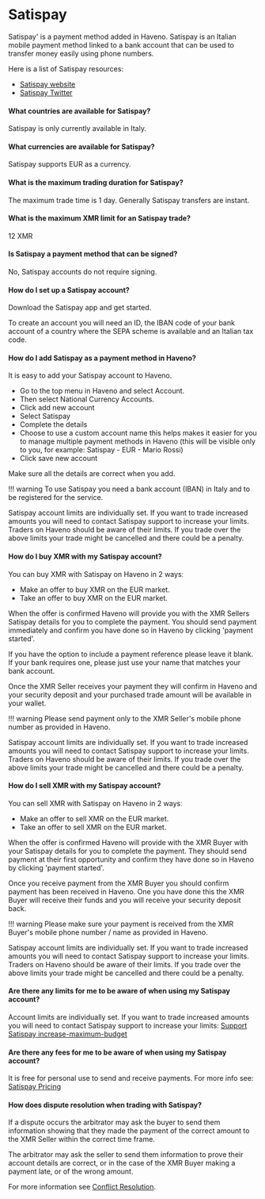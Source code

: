 # Satispay

Satispay' is a payment method added in Haveno. Satispay is an Italian mobile payment method linked to a bank account that can be used to transfer money easily using phone numbers.

Here is a list of Satispay resources:

- [Satispay website](https://satispay.com/)
- [Satispay Twitter](https://twitter.com/satispay/)

#### What countries are available for Satispay?

Satispay is only currently available in Italy.

#### What currencies are available for Satispay?

Satispay supports EUR as a currency.

#### What is the maximum trading duration for Satispay?

The maximum trade time is 1 day. Generally Satispay transfers are instant.

#### What is the maximum XMR limit for an Satispay trade?

12 XMR

#### Is Satispay a payment method that can be signed?

No, Satispay accounts do not require signing.

#### How do I set up a Satispay account?

Download the Satispay app and get started.

To create an account you will need an ID, the IBAN code of your bank account of a country where the SEPA scheme is available and an Italian tax code.

#### How do I add Satispay as a payment method in Haveno?

It is easy to add your Satispay account to Haveno.

- Go to the top menu in Haveno and select Account.
- Then select National Currency Accounts.
- Click add new account
- Select Satispay
- Complete the details
- Choose to use a custom account name this helps makes it easier for you to manage multiple payment methods in Haveno (this will be visible only to you, for example: Satispay - EUR - Mario Rossi)
- Click save new account

Make sure all the details are correct when you add.

!!! warning
    To use Satispay you need a bank account (IBAN) in Italy and to be registered for the service.

Satispay account limits are individually set. If you want to trade increased amounts you will need to contact Satispay support to increase your limits. Traders on Haveno should be aware of their limits. If you trade over the above limits your trade might be cancelled and there could be a penalty.


#### How do I buy XMR with my Satispay account?

You can buy XMR with Satispay on Haveno in 2 waysː

- Make an offer to buy XMR on the EUR market.
- Take an offer to buy XMR on the EUR market.

When the offer is confirmed Haveno will provide you with the XMR Sellers Satispay details for you to complete the payment. You should send payment immediately and confirm you have done so in Haveno by clicking 'payment started'.

If you have the option to include a payment reference please leave it blank. If your bank requires one, please just use your name that matches your bank account.

Once the XMR Seller receives your payment they will confirm in Haveno and your security deposit and your purchased trade amount will be available in your wallet.

!!! warning
    Please send payment only to the XMR Seller's mobile phone number as provided in Haveno.

Satispay account limits are individually set. If you want to trade increased amounts you will need to contact Satispay support to increase your limits. Traders on Haveno should be aware of their limits. If you trade over the above limits your trade might be cancelled and there could be a penalty.

#### How do I sell XMR with my Satispay account?

You can sell XMR with Satispay on Haveno in 2 waysː

- Make an offer to sell XMR on the EUR market.
- Take an offer to sell XMR on the EUR market.

When the offer is confirmed Haveno will provide with the XMR Buyer with your Satispay details for you to complete the payment. They should send payment at their first opportunity and confirm they have done so in Haveno by clicking 'payment started'.

Once you receive payment from the XMR Buyer you should confirm payment has been received in Haveno. One you have done this the XMR Buyer will receive their funds and you will receive your security deposit back.

!!! warning
    Please make sure your payment is received from the XMR Buyer's mobile phone number / name as provided in Haveno.

Satispay account limits are individually set. If you want to trade increased amounts you will need to contact Satispay support to increase your limits. Traders on Haveno should be aware of their limits. If you trade over the above limits your trade might be cancelled and there could be a penalty.

#### Are there any limits for me to be aware of when using my Satispay account?

Account limits are individually set. If you want to trade increased amounts you will need to contact Satispay support to increase your limits: [Support Satispay increase-maximum-budget](https://support.satispay.com/en/articles/increase-maximum-budget)

#### Are there any fees for me to be aware of when using my Satispay account?

It is free for personal use to send and receive payments. For more info see: [Satispay Pricing](https://satispay.com/en-it/pricing/)

#### How does dispute resolution when trading with Satispay?

If a dispute occurs the arbitrator may ask the buyer to send them information showing that they made the payment of the correct amount to the XMR Seller within the correct time frame.

The arbitrator may ask the seller to send them information to prove their account details are correct, or in the case of the XMR Buyer making a payment late, or of the wrong amount.

For more information see [Conflict Resolution](../conflict-resolution.md).
